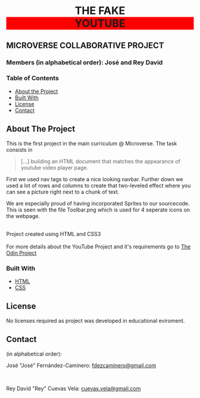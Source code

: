 <br />

<h1 align="center"> THE FAKE <section style="background-color:red">YOUTUBE</section> </h1>

## MICROVERSE COLLABORATIVE PROJECT

### Members (in alphabetical order): José and Rey David


### Table of Contents

* [About the Project](#about-the-project)
* [Built With](#built-with)
* [License](#license)
* [Contact](#contact)

## About The Project

This is the first project in the main curriculum @ Microverse. The task consists in

> [...] building an HTML document that matches the appearance of youtube video player page.

First we used nav tags to create a nice looking navbar. Further down we used a lot of rows and columns to create that two-leveled effect where you can see a picture right next to a chunk of text.

We are especially proud of having incorporated Sprites to our sourcecode. This is seen with the file Toolbar.png which is used for 4 seperate icons on the webpage.

<br>
Project created using HTML and CSS3
<br>
<br>
For more details about the YouTube Project and it's requirements go to <a href="https://www.theodinproject.com/courses/html5-and-css3/lessons/embedding-images-and-video"> The Odin Project</a>

### Built With

* [HTML](https://developer.mozilla.org/en-US/docs/Web/HTML)
* [CSS](https://developer.mozilla.org/en-US/docs/Web/CSS)

## License

No licenses required as project was developed in educational eviroment.

## Contact

(in alphabetical order):

José "José" Fernández-Caminero: fdezcaminero@gmail.com

<br>

Rey David "Rey" Cuevas Vela: cuevas.vela@gmail.com
